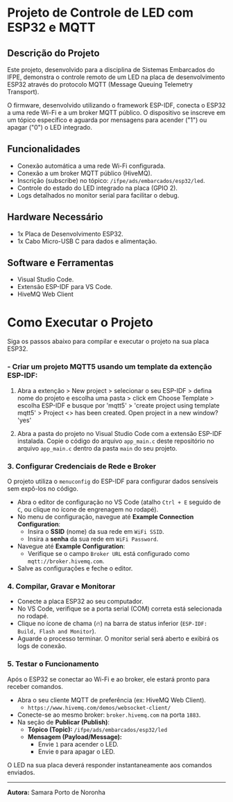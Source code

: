 # Projeto de Controle de LED com ESP32 e MQTT

## Descrição do Projeto

Este projeto, desenvolvido para a disciplina de Sistemas Embarcados do IFPE, demonstra o controle remoto de um LED na placa de desenvolvimento ESP32 através do protocolo MQTT (Message Queuing Telemetry Transport).

O firmware, desenvolvido utilizando o framework ESP-IDF, conecta o ESP32 a uma rede Wi-Fi e a um broker MQTT público. O dispositivo se inscreve em um tópico específico e aguarda por mensagens para acender ("1") ou apagar ("0") o LED integrado.

## Funcionalidades

* Conexão automática a uma rede Wi-Fi configurada.
* Conexão a um broker MQTT público (HiveMQ).
* Inscrição (subscribe) no tópico: `/ifpe/ads/embarcados/esp32/led`.
* Controle do estado do LED integrado na placa (GPIO 2).
* Logs detalhados no monitor serial para facilitar o debug.

## Hardware Necessário

* 1x Placa de Desenvolvimento ESP32.
* 1x Cabo Micro-USB C para dados e alimentação.

## Software e Ferramentas

* Visual Studio Code.
* Extensão ESP-IDF para VS Code.
* HiveMQ Web Client

# Como Executar o Projeto

Siga os passos abaixo para compilar e executar o projeto na sua placa ESP32.

### - Criar um projeto MQTT5 usando um template da extenção ESP-IDF:

1.  Abra a extenção > New project > selecionar o seu ESP-IDF > defina nome do projeto e escolha uma pasta > click em Choose Template > escolha ESP-IDF e busque por 'mqtt5' > 'create project using template mqtt5' > Project <<nome do projeto>> has been created. Open project in a new window? 'yes'

2.  Abra a pasta do projeto no Visual Studio Code com a extensão ESP-IDF instalada. Copie o código do arquivo `app_main.c` deste repositório no arquivo `app_main.c` dentro da pasta `main` do seu projeto.

### 3. Configurar Credenciais de Rede e Broker

O projeto utiliza o `menuconfig` do ESP-IDF para configurar dados sensíveis sem expô-los no código.

* Abra o editor de configuração no VS Code (atalho `Ctrl + E` seguido de `C`, ou clique no ícone de engrenagem no rodapé).
* No menu de configuração, navegue até **Example Connection Configuration**:
    * Insira o **SSID** (nome) da sua rede em `WiFi SSID`.
    * Insira a **senha** da sua rede em `WiFi Password`.
* Navegue até **Example Configuration**:
    * Verifique se o campo `Broker URL` está configurado como `mqtt://broker.hivemq.com`.
* Salve as configurações e feche o editor.

### 4. Compilar, Gravar e Monitorar

* Conecte a placa ESP32 ao seu computador.
* No VS Code, verifique se a porta serial (COM) correta está selecionada no rodapé.
* Clique no ícone de chama (🔥) na barra de status inferior (`ESP-IDF: Build, Flash and Monitor`).
* Aguarde o processo terminar. O monitor serial será aberto e exibirá os logs de conexão.

### 5. Testar o Funcionamento

Após o ESP32 se conectar ao Wi-Fi e ao broker, ele estará pronto para receber comandos.

* Abra o seu cliente MQTT de preferência (ex: HiveMQ Web Client).
    * `https://www.hivemq.com/demos/websocket-client/`
* Conecte-se ao mesmo broker: `broker.hivemq.com` na porta `1883`.
* Na seção de **Publicar (Publish)**:
    * **Tópico (Topic):** `/ifpe/ads/embarcados/esp32/led`
    * **Mensagem (Payload/Message):**
        * Envie `1` para acender o LED.
        * Envie `0` para apagar o LED.

O LED na sua placa deverá responder instantaneamente aos comandos enviados.

---
**Autora:** Samara Porto de Noronha